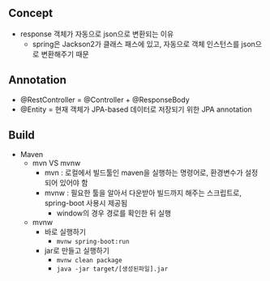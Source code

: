 ## Concept
- response 객체가 자동으로 json으로 변환되는 이유
  - spring은 Jackson2가 클래스 패스에 있고, 자동으로 객체 인스턴스를 json으로 변환해주기 때문

## Annotation
- @RestController = @Controller + @ResponseBody
- @Entity = 현재 객체가 JPA-based 데이터로 저장되기 위한 JPA annotation

## Build
- Maven
  - mvn VS mvnw
    - mvn : 로컬에서 빌드툴인 maven을 실행하는 명령어로, 환경변수가 설정되어 있어야 함
    - mvnw : 필요한 툴을 알아서 다운받아 빌드까지 해주는 스크립트로, spring-boot 사용시 제공됨
      - window의 경우 경로를 확인한 뒤 실행
  - mvnw
    - 바로 실행하기
      - `mvnw spring-boot:run`
    - jar로 만들고 실행하기
      - `mvnw clean package`
      - `java -jar target/[생성된파일].jar`
